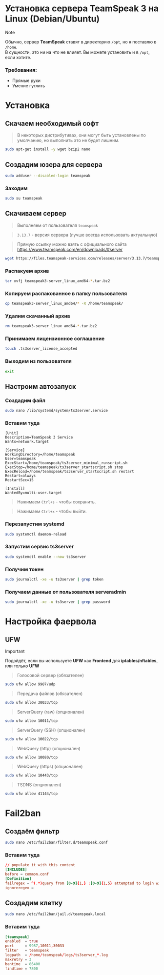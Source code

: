 # Установка сервера **TeamSpeak 3** на **Linux (Debian/Ubuntu)**

> [!NOTE]  
> Обычно, сервер **TeamSpeak** ставят в директорию `/opt`, но я поставлю в `/home`.  
> В сущности, это ни на что не влияет. Вы можете установить и в `/opt`, если хотите.

### Требования:

- Прямые руки
- Умение гуглить

# Установка

## Скачаем необходимый софт

> В некоторых дистрибутивах, они могут быть установлены по умолчанию, но выполнить это не будет лишним.

```bash
sudo apt-get install -y wget bzip2 nano
```

## Создадим юзера для сервера

```bash
sudo adduser --disabled-login teamspeak
```

### Заходим

```bash
sudo su teamspeak
```

## Скачиваем сервер

> Выполняем от пользователя `teamspeak`

> `3.13.7` - версия сервера (лучше всегда использовать актуальную)

> Прямую ссылку можно взять с официального сайта https://www.teamspeak.com/en/downloads/#server

```bash
wget https://files.teamspeak-services.com/releases/server/3.13.7/teamspeak3-server_linux_amd64-3.13.7.tar.bz2
```

### Распакуем архив

```bash
tar xvfj teamspeak3-server_linux_amd64-*.tar.bz2
```

### Копируем распакованное в папку пользователя

```bash
cp teamspeak3-server_linux_amd64/* -R /home/teamspeak/
```

### Удалим скачанный архив

```bash
rm teamspeak3-server_linux_amd64-*.tar.bz2
```

### Принимаем лицензионное соглашение

```bash
touch .ts3server_license_accepted
```

### Выходим из пользователя

```bash
exit
```

## Настроим автозапуск

### Создадим файл

```bash
sudo nano /lib/systemd/system/ts3server.service
```

### Вставим туда

```service
[Unit]
Description=TeamSpeak 3 Service
Wants=network.target

[Service]
WorkingDirectory=/home/teamspeak
User=teamspeak
ExecStart=/home/teamspeak/ts3server_minimal_runscript.sh
ExecStop=/home/teamspeak/ts3server_startscript.sh stop
ExecReload=/home/teamspeak/ts3server_startscript.sh restart
Restart=always
RestartSec=15

[Install]
WantedBy=multi-user.target
```

> Нажимаем `Ctrl+s` - чтобы сохранить.

> Нажимаем `Ctrl+x` - чтобы выйти.

### Перезапустим **systemd**

```bash
sudo systemctl daemon-reload
```

### Запустим сервис **ts3server**

```bash
sudo systemctl enable --now ts3server
```

### Получим токен

```bash
sudo journalctl -xe -u ts3server | grep token
```

### Получаем данные от пользователя **serveradmin**

```bash
sudo journalctl -xe -u ts3server | grep password
```

# Настройка фаервола

## **UFW**

> [!IMPORTANT]  
> Подойдёт, если вы используете **UFW** как **Frontend** для **iptables/nftables**, или только **UFW**

> Голосовой сервер (обязателен)

```bash
sudo ufw allow 9987/udp
```

> Передача файлов (обязателен)

```bash
sudo ufw allow 30033/tcp
```

> ServerQuery (raw) (опционален)

```bash
sudo ufw allow 10011/tcp
```

> ServerQuery (SSH) (опционален)

```bash
sudo ufw allow 10022/tcp
```

> WebQuery (http) (опционален)

```bash
sudo ufw allow 10080/tcp
```

> WebQuery (https) (опционален)

```bash
sudo ufw allow 10443/tcp
```

> TSDNS (опционален)

```bash
sudo ufw allow 41144/tcp
```

# **Fail2ban**

## Создаём фильтр

```bash
sudo nano /etc/fail2ban/filter.d/teamspeak.conf
```

### Вставим туда

```conf
// populate it with this content
[INCLUDES]
before = common.conf
[Definition]
failregex = ^(.*)query from [0-9]{1,} :[0-9]{1,5} attempted to login with account "(.*)" and failed!$
ignoreregex =
```

## Создадим клетку

```bash
sudo nano /etc/fail2ban/jail.d/teamspeak.local
```

### Вставим туда

```conf
[teamspeak]
enabled  = true
port     = 9987,10011,30033
filter   = teamspeak
logpath  = /home/teamspeak/logs/ts3server_*.log
maxretry = 3
bantime  = 86400
findtime = 7800
```
